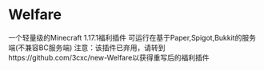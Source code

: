 # Welfare
一个轻量级的Minecraft 1.17.1福利插件
可运行在基于Paper,Spigot,Bukkit的服务端(不兼容BC服务端)
注意：该插件已弃用，请转到https://github.com/3cxc/new-Welfare以获得重写后的福利插件
